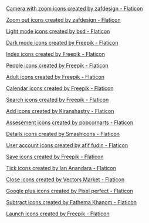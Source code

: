 <a href="https://www.flaticon.com/free-icons/camera-with-zoom" title="camera with zoom icons">Camera with zoom icons created by zafdesign - Flaticon</a>

<a href="https://www.flaticon.com/free-icons/zoom-out" title="zoom out icons">Zoom out icons created by zafdesign - Flaticon</a>

<a href="https://www.flaticon.com/free-icons/light-mode" title="light mode icons">Light mode icons created by bsd - Flaticon</a>

<a href="https://www.flaticon.com/free-icons/dark-mode" title="dark mode icons">Dark mode icons created by Freepik - Flaticon</a>

<a href="https://www.flaticon.com/free-icons/index" title="index icons">Index icons created by Freepik - Flaticon</a>

<a href="https://www.flaticon.com/free-icons/people" title="people icons">People icons created by Freepik - Flaticon</a>

<a href="https://www.flaticon.com/free-icons/adult" title="adult icons">Adult icons created by Freepik - Flaticon</a>

<a href="https://www.flaticon.com/free-icons/calendar" title="calendar icons">Calendar icons created by Freepik - Flaticon</a>

<a href="https://www.flaticon.com/free-icons/search" title="search icons">Search icons created by Freepik - Flaticon</a>

<a href="https://www.flaticon.com/free-icons/add" title="add icons">Add icons created by Kiranshastry - Flaticon</a>

<a href="https://www.flaticon.com/free-icons/assesement" title="assesement icons">Assesement icons created by popcornarts - Flaticon</a>

<a href="https://www.flaticon.com/free-icons/details" title="details icons">Details icons created by Smashicons - Flaticon</a>

<a href="https://www.flaticon.com/free-icons/user-account" title="user account icons">User account icons created by afif fudin - Flaticon</a>

<a href="https://www.flaticon.com/free-icons/save" title="save icons">Save icons created by Freepik - Flaticon</a>

<a href="https://www.flaticon.com/free-icons/tick" title="tick icons">Tick icons created by Ian Anandara - Flaticon</a>

<a href="https://www.flaticon.com/free-icons/close" title="close icons">Close icons created by Vectors Market - Flaticon</a>

<a href="https://www.flaticon.com/free-icons/google-plus" title="google plus icons">Google plus icons created by Pixel perfect - Flaticon</a>

<a href="https://www.flaticon.com/free-icons/subtract" title="subtract icons">Subtract icons created by Fathema Khanom - Flaticon</a>

<a href="https://www.flaticon.com/free-icons/launch" title="launch icons">Launch icons created by Freepik - Flaticon</a>
